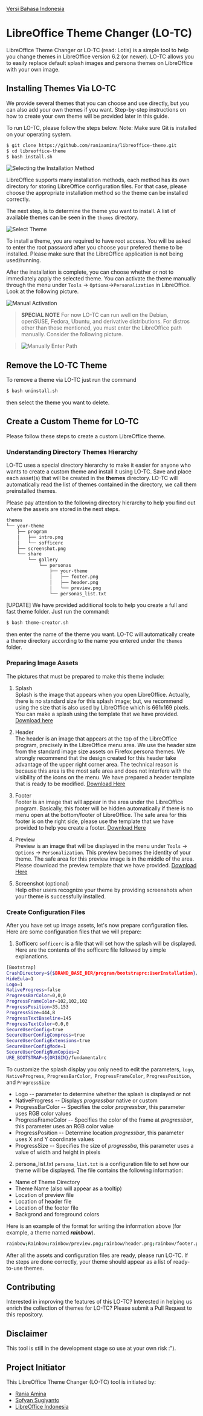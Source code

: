 [Versi Bahasa Indonesia](README-ID.md)
# LibreOffice Theme Changer (LO-TC)

LibreOffice Theme Changer or LO-TC (read: Lotis) is a simple tool to help you change themes in LibreOffice version 6.2 (or newer). LO-TC allows you to easily replace default splash images and persona themes on LibreOffice with your own image.

## Installing Themes Via LO-TC

We provide several themes that you can choose and use directly, but you can also add your own themes if you want. Step-by-step instructions on how to create your own theme will be provided later in this guide.

To run LO-TC, please follow the steps below. Note: Make sure Git is installed on your operating system.

```bash
$ git clone https://github.com/raniaamina/libreoffice-theme.git
$ cd libreoffice-theme
$ bash install.sh
```

![Selecting the Installation Method](img/img-1.png)

LibreOffice supports many installation methods, each method has its own directory for storing LibreOffice configuration files. For that case, please choose the appropriate installation method so the theme can be installed correctly.

The next step, is to determine the theme you want to install. A list of available themes can be seen in the `themes` directory.

![Select Theme](img/img-2.png)

To install a theme, you are required to have root access. You will be asked to enter the root password after you choose your prefered theme to be installed. Please make sure that the LibreOffice application is not being used/running.

After the installation is complete, you can choose whether or not to immediately apply the selected theme. You can activate the theme manually through the menu under `Tools` -> `Options`->`Personalization` in LibreOffice. Look at the following picture.

![Manual Activation](img/img-5.png)


> **SPECIAL NOTE** 
> For now LO-TC can run well on the Debian, openSUSE, Fedora, Ubuntu, and derivative distributions. For distros other than those mentioned, you must enter the LibreOffice path manually. Consider the following picture.

>![Manually Enter Path](img/img-6.png)

## Remove the LO-TC Theme

To remove a theme via LO-TC just run the command

```bash
$ bash uninstall.sh
```

then select the theme you want to delete.

## Create a Custom Theme for LO-TC

Please follow these steps to create a custom LibreOffice theme.


### Understanding Directory Themes Hierarchy 

LO-TC uses a special directory hierarchy to make it easier for anyone who wants to create a custom theme and install it using LO-TC. Save and place each asset(s) that will be created in the **themes** directory. LO-TC will automatically read the list of themes contained in the directory, we call them preinstalled themes.

Please pay attention to the following directory hierarchy to help you find out where the assets are stored in the next steps.

```bash
themes
└── your-theme
    ├── program
    │   ├── intro.png
    │   └── sofficerc
    ├── screenshot.png
    └── share
        └── gallery
            └── personas
                ├── your-theme
                │   ├── footer.png
                │   ├── header.png
                │   └── preview.png
                └── personas_list.txt

```
[UPDATE]
We have provided additional tools to help you create a full and fast theme folder. Just run the command:

```bash
$ bash theme-creator.sh
```

then enter the name of the theme you want. LO-TC will automatically create a theme directory according to the name you entered under the `themes` folder.


### Preparing Image Assets

The pictures that must be prepared to make this theme include:

1. Splash  
Splash is the image that appears when you open LibreOffice. Actually, there is no standard size for this splash image; but, we recommend using the size that is also used by LibreOffice which is 661x169 pixels. You can make a splash using the template that we have provided. 
[Download here](template/intro.svg)

2. Header  
The header is an image that appears at the top of the LibreOffice program, precisely in the LibreOffice menu area. We use the header size from the standard image size assets on Firefox persona themes. We strongly recommend that the design created for this header take advantage of the upper right corner area. The technical reason is because this area is the most safe area and does not interfere with the visibility of the icons on the menu. We have prepared a header template that is ready to be modified. 
[Download Here](template/header.svg)

3. Footer  
Footer is an image that will appear in the area under the LibreOffice program. Basically, this footer will be hidden automatically if there is no menu open at the bottom/footer of LibreOffice. The safe area for this footer is on the right side, please use the template that we have provided to help you create a footer. 
[Download Here](template/footer.svg)

4. Preview  
Preview is an image that will be displayed in the menu under `Tools` -> `Options` -> `Personalization`. This preview becomes the identity of your theme. The safe area for this preview image is in the middle of the area. Please download the preview template that we have provided.
[Download Here](template/preview.svg)

5. Screenshot (optional)  
Help other users recognize your theme by providing screenshots when your theme is successfully installed.

### Create Configuration Files

After you have set up image assets, let's now prepare configuration files. Here are some configuration files that we will prepare:

1. Sofficerc
`sofficerc` is a file that will set how the splash will be displayed. Here are the contents of the sofficerc file followed by simple explanations.
```bash
[Bootstrap]
CrashDirectory=${$BRAND_BASE_DIR/program/bootstraprc:UserInstallation}/crash
HideEula=1
Logo=1
NativeProgress=false
ProgressBarColor=0,0,0
ProgressFrameColor=102,102,102
ProgressPosition=35,153
ProgressSize=444,8
ProgressTextBaseline=145
ProgressTextColor=0,0,0
SecureUserConfig=true
SecureUserConfigCompress=true
SecureUserConfigExtensions=true
SecureUserConfigMode=1
SecureUserConfigNumCopies=2
URE_BOOTSTRAP=${ORIGIN}/fundamentalrc
```
To customize the splash display you only need to edit the parameters, `logo`,` NativeProgress`, `ProgressBarColor`,` ProgressFrameColor`, `ProgressPosition`, and `ProgressSize`
  - Logo -- parameter to determine whether the splash is displayed or not
  - NativeProgress -- Displays *progressbar* native or custom
  - ProgressBarColor -- Specifies the color *progressbar*, this parameter uses RGB color values
  - ProgressFrameColor -- Specifies the color of the frame at *progressbar*, this parameter uses an RGB color value
  - ProgressPosition -- Determine location *progressbar*, this parameter uses X and Y coordinate values
  - ProgressSize -- Specifies the size of *progressba*, this parameter uses a value of width and height in pixels

2. persona_list.txt
`persona_list.txt` is a configuration file to set how our theme will be displayed. The file contains the following information:
  - Name of Theme Directory
  - Theme Name (also will appear as a tooltip)
  - Location of preview file
  - Location of header file
  - Location of the footer file
  - Backgrond and foreground colors
 
  Here is an example of the format for writing the information above (for example, a theme named ***rainbow***).
```bash
rainbow;Rainbow;rainbow/preview.png;rainbow/header.png;rainbow/footer.png;;#ffffff;#000000
```

After all the assets and configuration files are ready, please run LO-TC. If the steps are done correctly, your theme should appear as a list of ready-to-use themes.

## Contributing

Interested in improving the features of this LO-TC? Interested in helping us enrich the collection of themes for LO-TC? Please submit a Pull Request to this repository.

## Disclaimer

This tool is still in the development stage so use at your own risk :").

## Project Initiator

This LibreOffice Theme Changer (LO-TC) tool is initiated by:
- [Rania Amina](https://github.com/raniaamina)
- [Sofyan Sugiyanto](https://github.com/artemtech)
- [LibreOffice Indonesia](https://libreoffice.id)






















